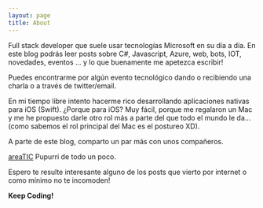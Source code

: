 ```yaml
---
layout: page
title: About
---
```


Full stack developer que suele usar tecnologías Microsoft en su día a día. En este blog podrás leer posts sobre C#, Javascript, Azure, web, bots, IOT, novedades, eventos ... y lo que buenamente me apetezca escribir!

Puedes encontrarme por algún evento tecnológico dando o recibiendo una charla o a través de twitter/email. 

En mi tiempo libre intento hacerme rico desarrollando aplicaciones nativas para iOS (Swift). ¿Porque para iOS? Muy fácil, porque me regalaron un Mac y me he propuesto darle otro rol más a parte del que todo el mundo le da... (como sabemos el rol principal del Mac es el postureo XD). 

A parte de este blog, comparto un par más con unos compañeros.

<a href='http://www.areaTIC.net'>areaTIC</a> Pupurri de todo un poco. 

Espero te resulte interesante alguno de los posts que vierto por internet o como mínimo no te incomoden! 

**Keep Coding!**


